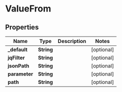 

# ValueFrom

## Properties

Name | Type | Description | Notes
------------ | ------------- | ------------- | -------------
**_default** | **String** |  |  [optional]
**jqFilter** | **String** |  |  [optional]
**jsonPath** | **String** |  |  [optional]
**parameter** | **String** |  |  [optional]
**path** | **String** |  |  [optional]



